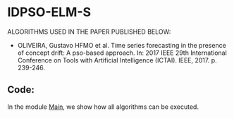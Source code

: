 # IDPSO-ELM-S
ALGORITHMS USED IN THE PAPER PUBLISHED BELOW: 

* OLIVEIRA, Gustavo HFMO et al. Time series forecasting in the presence of concept drift: A pso-based approach. In: 2017 IEEE 29th International Conference on Tools with Artificial Intelligence (ICTAI). IEEE, 2017. p. 239-246.

## Code:
In the module [Main](https://github.com/GustavoHFMO/IDPSO-ELM-S/blob/master/Main.py), we show how all algorithms can be executed.

